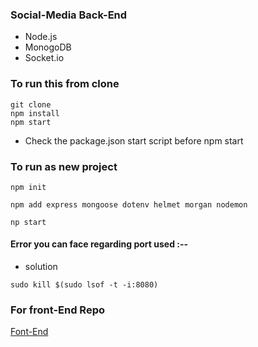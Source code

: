 ### Social-Media Back-End 

* Node.js
* MonogoDB 
* Socket.io

### To run this from clone
```
git clone
npm install
npm start
```
* Check the package.json start script before npm start
 
### To run as new project

```
npm init
```
```
npm add express mongoose dotenv helmet morgan nodemon
```
```
np start
```

#### Error you can face regarding port used :--

* solution

```
sudo kill $(sudo lsof -t -i:8080)
```
### For front-End Repo

[Font-End](https://github.com/amisha26/Social-Media-FrontEnd)

